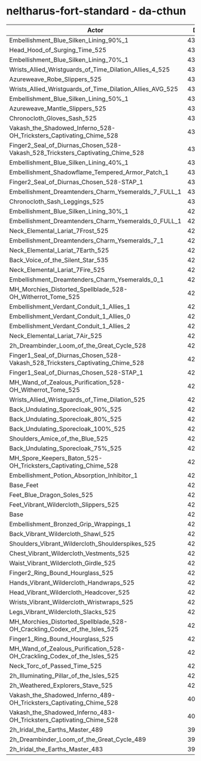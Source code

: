 # neltharus-fort-standard - da-cthun
| Actor | DPS | Increase |
|---|:---:|:---:|
|Embellishment_Blue_Silken_Lining_90%_1|438196|2.92%|
|Head_Hood_of_Surging_Time_525|435998|2.41%|
|Embellishment_Blue_Silken_Lining_70%_1|435300|2.24%|
|Wrists_Allied_Wristguards_of_Time_Dilation_Allies_4_525|435206|2.22%|
|Azureweave_Robe_Slippers_525|433795|1.89%|
|Wrists_Allied_Wristguards_of_Time_Dilation_Allies_AVG_525|433417|1.80%|
|Embellishment_Blue_Silken_Lining_50%_1|432747|1.64%|
|Azureweave_Mantle_Slippers_525|432710|1.64%|
|Chronocloth_Gloves_Sash_525|432189|1.51%|
|Vakash_the_Shadowed_Inferno_528-OH_Tricksters_Captivating_Chime_528|432141|1.50%|
|Finger2_Seal_of_Diurnas_Chosen_528-Vakash_528_Tricksters_Captivating_Chime_528|432050|1.48%|
|Embellishment_Blue_Silken_Lining_40%_1|431601|1.38%|
|Embellishment_Shadowflame_Tempered_Armor_Patch_1|430429|1.10%|
|Finger2_Seal_of_Diurnas_Chosen_528-STAP_1|430398|1.09%|
|Embellishment_Dreamtenders_Charm_Ysemeralds_7_FULL_1|430315|1.07%|
|Chronocloth_Sash_Leggings_525|430209|1.05%|
|Embellishment_Blue_Silken_Lining_30%_1|429960|0.99%|
|Embellishment_Dreamtenders_Charm_Ysemeralds_0_FULL_1|429718|0.93%|
|Neck_Elemental_Lariat_7Frost_525|429553|0.89%|
|Embellishment_Dreamtenders_Charm_Ysemeralds_7_1|429478|0.88%|
|Neck_Elemental_Lariat_7Earth_525|429388|0.86%|
|Back_Voice_of_the_Silent_Star_535|429316|0.84%|
|Neck_Elemental_Lariat_7Fire_525|429129|0.79%|
|Embellishment_Dreamtenders_Charm_Ysemeralds_0_1|428569|0.66%|
|MH_Morchies_Distorted_Spellblade_528-OH_Witherrot_Tome_525|428504|0.65%|
|Embellishment_Verdant_Conduit_1_Allies_1|428463|0.64%|
|Embellishment_Verdant_Conduit_1_Allies_0|428381|0.62%|
|Embellishment_Verdant_Conduit_1_Allies_2|428326|0.61%|
|Neck_Elemental_Lariat_7Air_525|428293|0.60%|
|2h_Dreambinder_Loom_of_the_Great_Cycle_528|428209|0.58%|
|Finger1_Seal_of_Diurnas_Chosen_528-Vakash_528_Tricksters_Captivating_Chime_528|428121|0.56%|
|Finger1_Seal_of_Diurnas_Chosen_528-STAP_1|428114|0.56%|
|MH_Wand_of_Zealous_Purification_528-OH_Witherrot_Tome_525|428110|0.56%|
|Wrists_Allied_Wristguards_of_Time_Dilation_525|427452|0.40%|
|Back_Undulating_Sporecloak_90%_525|427020|0.30%|
|Back_Undulating_Sporecloak_80%_525|427003|0.30%|
|Back_Undulating_Sporecloak_100%_525|426985|0.29%|
|Shoulders_Amice_of_the_Blue_525|426868|0.26%|
|Back_Undulating_Sporecloak_75%_525|426810|0.25%|
|MH_Spore_Keepers_Baton_525-OH_Tricksters_Captivating_Chime_528|426399|0.15%|
|Embellishment_Potion_Absorption_Inhibitor_1|426366|0.15%|
|Base_Feet|426237|0.12%|
|Feet_Blue_Dragon_Soles_525|425808|0.01%|
|Feet_Vibrant_Wildercloth_Slippers_525|425763|0.00%|
|Base|425746|0.00%|
|Embellishment_Bronzed_Grip_Wrappings_1|425651|-0.02%|
|Back_Vibrant_Wildercloth_Shawl_525|425606|-0.03%|
|Shoulders_Vibrant_Wildercloth_Shoulderspikes_525|425451|-0.07%|
|Chest_Vibrant_Wildercloth_Vestments_525|425383|-0.09%|
|Waist_Vibrant_Wildercloth_Girdle_525|425348|-0.09%|
|Finger2_Ring_Bound_Hourglass_525|425296|-0.11%|
|Hands_Vibrant_Wildercloth_Handwraps_525|425206|-0.13%|
|Head_Vibrant_Wildercloth_Headcover_525|425155|-0.14%|
|Wrists_Vibrant_Wildercloth_Wristwraps_525|425074|-0.16%|
|Legs_Vibrant_Wildercloth_Slacks_525|424876|-0.20%|
|MH_Morchies_Distorted_Spellblade_528-OH_Crackling_Codex_of_the_Isles_525|424641|-0.26%|
|Finger1_Ring_Bound_Hourglass_525|424347|-0.33%|
|MH_Wand_of_Zealous_Purification_528-OH_Crackling_Codex_of_the_Isles_525|424335|-0.33%|
|Neck_Torc_of_Passed_Time_525|423924|-0.43%|
|2h_Illuminating_Pillar_of_the_Isles_525|422868|-0.68%|
|2h_Weathered_Explorers_Stave_525|422468|-0.77%|
|Vakash_the_Shadowed_Inferno_489-OH_Tricksters_Captivating_Chime_528|409987|-3.70%|
|Vakash_the_Shadowed_Inferno_483-OH_Tricksters_Captivating_Chime_528|407147|-4.37%|
|2h_Iridal_the_Earths_Master_489|398599|-6.38%|
|2h_Dreambinder_Loom_of_the_Great_Cycle_489|396999|-6.75%|
|2h_Iridal_the_Earths_Master_483|394489|-7.34%|
